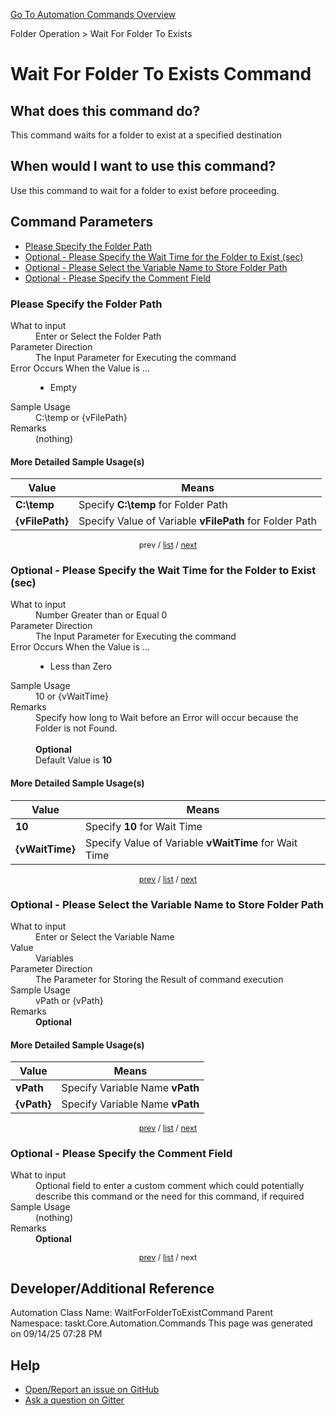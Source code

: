 <!--TITLE: Wait For Folder To Exists Command -->
<!-- SUBTITLE: a command in the Folder Operation group. -->
[Go To Automation Commands Overview](/automation-commands.md)


Folder Operation &gt; Wait For Folder To Exists


# Wait For Folder To Exists Command


## What does this command do?
This command waits for a folder to exist at a specified destination


## When would I want to use this command?
Use this command to wait for a folder to exist before proceeding.


<a id="param_list"></a>
## Command Parameters
- [Please Specify the Folder Path](#param_0)
- [Optional - Please Specify the Wait Time for the Folder to Exist (sec)](#param_1)
- [Optional - Please Select the Variable Name to Store Folder Path](#param_2)
- [Optional - Please Specify the Comment Field](#param_3)


<a id="param_0"></a>
### Please Specify the Folder Path


<dl>
<dt>What to input</dt><dd>Enter or Select the Folder Path</dd>
<dt>Parameter Direction</dt><dd>The Input Parameter for Executing the command</dd>
<dt>Error Occurs When the Value is ...</dt><dd><ul>
<li>Empty</li>
</ul></dd>
<dt>Sample Usage</dt><dd>C:\temp or {vFilePath}</dd>
<dt>Remarks</dt><dd>(nothing)</dd>
</dl>




#### More Detailed Sample Usage(s)
| Value | Means |
|---|---|
| <strong>C:\temp</strong> | Specify **C:\temp** for Folder Path |
| <strong>{vFilePath}</strong> | Specify Value of Variable **vFilePath** for Folder Path |


<div style="font-size: 90%; text-align: center">


prev / [list](#param_list) / [next](#param_1)


</div>


<a id="param_1"></a>
### Optional - Please Specify the Wait Time for the Folder to Exist (sec)


<dl>
<dt>What to input</dt><dd>Number Greater than or Equal 0</dd>
<dt>Parameter Direction</dt><dd>The Input Parameter for Executing the command</dd>
<dt>Error Occurs When the Value is ...</dt><dd><ul>
<li>Less than Zero</li>
</ul></dd>
<dt>Sample Usage</dt><dd>10 or {vWaitTime}</dd>
<dt>Remarks</dt><dd>Specify how long to Wait before an Error will occur because the Folder is not Found.<br><br>
<strong>Optional</strong><br>Default Value is <strong>10</strong></dd>
</dl>




#### More Detailed Sample Usage(s)
| Value | Means |
|---|---|
| <strong>10</strong> | Specify **10** for Wait Time |
| <strong>{vWaitTime}</strong> | Specify Value of Variable **vWaitTime** for Wait Time |


<div style="font-size: 90%; text-align: center">


[prev](#param_1) / [list](#param_list) / [next](#param_2)


</div>


<a id="param_2"></a>
### Optional - Please Select the Variable Name to Store Folder Path


<dl>
<dt>What to input</dt><dd>Enter or Select the Variable Name</dd>
<dt>Value</dt><dd>Variables</dd>
<dt>Parameter Direction</dt><dd>The Parameter for Storing the Result of command execution</dd>
<dt>Sample Usage</dt><dd>vPath or {vPath}</dd>
<dt>Remarks</dt><dd><strong>Optional</strong><br></dd>
</dl>




#### More Detailed Sample Usage(s)
| Value | Means |
|---|---|
| <strong>vPath</strong> | Specify Variable Name **vPath** |
| <strong>{vPath}</strong> | Specify Variable Name **vPath** |


<div style="font-size: 90%; text-align: center">


[prev](#param_2) / [list](#param_list) / [next](#param_3)


</div>


<a id="param_3"></a>
### Optional - Please Specify the Comment Field


<dl>
<dt>What to input</dt><dd>Optional field to enter a custom comment which could potentially describe this command or the need for this command, if required</dd>
<dt>Sample Usage</dt><dd>(nothing)</dd>
<dt>Remarks</dt><dd><strong>Optional</strong><br></dd>
</dl>




<div style="font-size: 90%; text-align: center">


[prev](#param_3) / [list](#param_list) / next


</div>


## Developer/Additional Reference
Automation Class Name: WaitForFolderToExistCommand
Parent Namespace: taskt.Core.Automation.Commands
This page was generated on 09/14/25 07:28 PM


## Help
- [Open/Report an issue on GitHub](https://github.com/rcktrncn/taskt/issues/new)
- [Ask a question on Gitter](https://gitter.im/taskt-rpa/Lobby)

